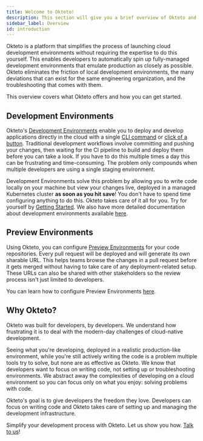 ```yaml
---
title: Welcome to Okteto!
description: This section will give you a brief overview of Okteto and its features
sidebar_label: Overview
id: introduction
---
```


Okteto is a platform that simplifies the process of launching cloud development environments without requiring the expertise to do this yourself. This enables developers to automatically spin up fully-managed development environments that emulate production as closely as possible. Okteto eliminates the friction of local development environments, the many deviations that can exist for the same engineering organization, and the troubleshooting that comes with them.

This overview covers what Okteto offers and how you can get started.

## Development Environments
Okteto's [Development Environments](reference/development-environments) enable you to deploy and develop applications directly in the cloud with a single [CLI command](deploy/using-the-cli) or [click of a button](deploy/deploy-from-git). Traditional development workflows involve committing and pushing your changes, then waiting for the CI pipeline to build and deploy them before you can take a look. If you have to do this multiple times a day this can be frustrating and time-consuming. The problem only compounds when multiple developers are using a single staging environment.

Development Environments solve this problem by allowing you to write code locally on your machine but view your changes live, deployed in a managed Kubernetes cluster **as soon as you hit save**! You don't have to spend time configuring anything to do this. Okteto takes care of it all for you. Try for yourself by [Getting Started](getting-started). We also have more detailed documentation about development environments available [here](reference/development-environments).

## Preview Environments
Using Okteto, you can configure [Preview Environments](deploy/preview-environments/preview-environments-overview) for your code repositories. Every pull request will be deployed and will generate its own sharable URL. This helps teams browse the changes in a pull request before it gets merged without having to take care of any deployment-related setup. These URLs can also be shared with other stakeholders so the review process isn't just limited to developers.

You can learn how to configure Preview Environments [here](deploy/preview-environments/preview-environments-overview).

## Why Okteto?

Okteto was built for developers, by developers. We understand how frustrating it is to deal with the modern-day challenges of cloud-native development.

Seeing what you're developing, deployed in a realistic production-like environment, while you're still actively writing the code is a problem multiple tools try to solve, but none are as effective as Okteto. We know that developers want to focus on writing code, not setting up or troubleshooting environments. We abstract away the complexities of developing on a cloud environment so you can focus only on what you enjoy: solving problems with code.

Okteto's goal is to give developers the freedom they love. Developers can focus on writing code and Okteto takes care of setting up and managing the development infrastructure.

Simplify your development process with Okteto. Let us show you how. [Talk to us](https://okteto.com/schedule/)!